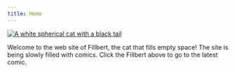 ```yaml
---
title: Home
---
```

[![A white spherical cat with a black tail]({{"/img/fillbert.svg"|relative_url}})]({{site.posts[0].url|relative_url}})

Welcome to the web site of Fillbert, the cat that fills empty space! The site is being slowly filled with comics. Click the Fillbert above to go to the latest comic.
